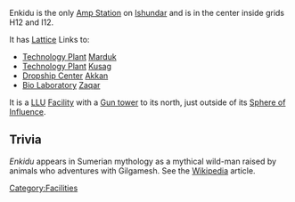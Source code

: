 Enkidu is the only [Amp Station](Amp_Station.md) on
[Ishundar](Ishundar.md) and is in the center inside grids H12
and I12.

It has [Lattice](Lattice.md) Links to:

- [Technology Plant](Technology_Plant.md)
  [Marduk](Marduk.md)
- [Technology Plant](Technology_Plant.md)
  [Kusag](Kusag.md)
- [Dropship Center](Dropship_Center.md)
  [Akkan](Akkan.md)
- [Bio Laboratory](Bio_Laboratory.md)
  [Zaqar](Zaqar.md)

It is a [LLU](Lattice_Logic_Unit.md) [Facility](Facilities.md) with a
[Gun tower](Gun_tower.md) to its north, just outside of its
[Sphere of Influence](Sphere_of_Influence.md).

## Trivia

_Enkidu_ appears in Sumerian mythology as a mythical wild-man raised by
animals who adventures with Gilgamesh. See the
[Wikipedia](http://en.wikipedia.org/wiki/Enkidu) article.

[Category:Facilities](Category:Facilities.md)
